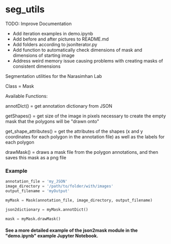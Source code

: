 # seg_utils

TODO: Improve Documentation
* Add iteration examples in demo.ipynb
* Add before and after pictures to README.md
* Add folders according to jsonIterator.py
* Add function to automatically check dimensions of mask and dimensions of starting image
* Address weird memory issue causing problems with creating masks of consistent dimensions

Segmentation utilities for the Narasimhan Lab

Class = Mask

Available Functions:

annotDict() = get annotation dictionary from JSON

getShapes() = get size of the image in pixels necessary to create the empty mask that the polygons will be "drawn onto"

get_shape_attributes() = get the attributes of the shapes (x and y coordinates for each polygon in the annotation file) as well as the labels for each polygon

drawMask() = draws a mask file from the polygon annotations, and then saves this mask as a png file

### Example
```Python
annotation_file = 'my_JSON'
image_directory = '/path/to/folder/with/images'
output_filename = 'myOutput'

myMask = Mask(annotation_file, image_directory, output_filename)

json2dictionary = myMask.annotDict()

mask = myMask.drawMask()
```

#### See a more detailed example of the json2mask module in the "demo.ipynb" example Jupyter Notebook.
